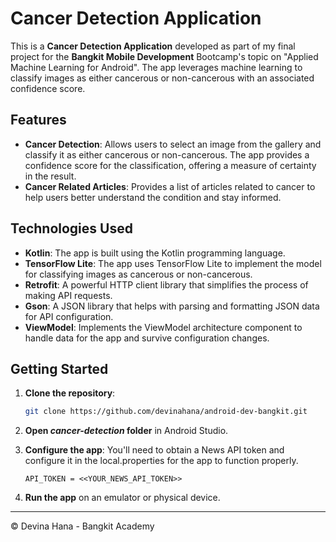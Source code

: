 # Cancer Detection Application

This is a **Cancer Detection Application** developed as part of my final project for the **Bangkit Mobile Development** Bootcamp's topic on "Applied Machine Learning for Android". The app leverages machine learning to classify images as either cancerous or non-cancerous with an associated confidence score. 

## Features

- **Cancer Detection**: Allows users to select an image from the gallery and classify it as either cancerous or non-cancerous. The app provides a confidence score for the classification, offering a measure of certainty in the result.
- **Cancer Related Articles**: Provides a list of articles related to cancer to help users better understand the condition and stay informed.

## Technologies Used

- **Kotlin**: The app is built using the Kotlin programming language.
- **TensorFlow Lite**: The app uses TensorFlow Lite to implement the model for classifying images as cancerous or non-cancerous.
- **Retrofit**: A powerful HTTP client library that simplifies the process of making API requests.
- **Gson**: A JSON library that helps with parsing and formatting JSON data for API configuration.
- **ViewModel**: Implements the ViewModel architecture component to handle data for the app and survive configuration changes.

## Getting Started

1. **Clone the repository**:
    ```bash
    git clone https://github.com/devinahana/android-dev-bangkit.git
    ```
2. **Open *cancer-detection* folder** in Android Studio.

3. **Configure the app**:
    You'll need to obtain a News API token and configure it in the local.properties for the app to function properly.
    ```properties
    API_TOKEN = <<YOUR_NEWS_API_TOKEN>>
    ```

4. **Run the app** on an emulator or physical device.

***

© Devina Hana - Bangkit Academy